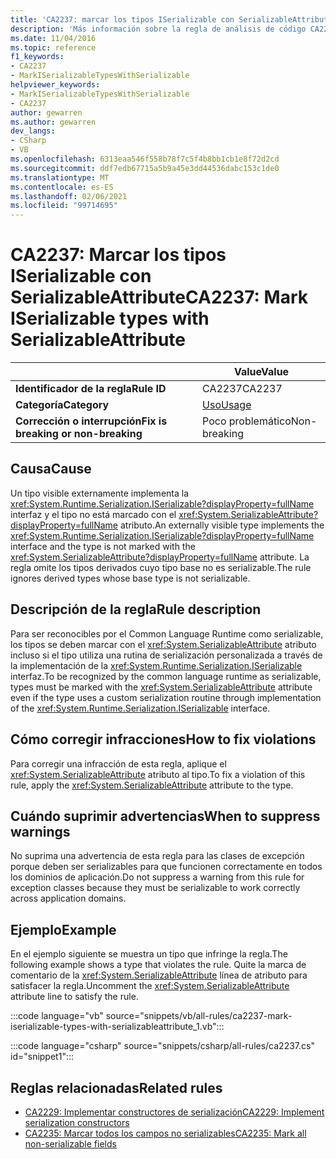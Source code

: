 ```yaml
---
title: 'CA2237: marcar los tipos ISerializable con SerializableAttribute (análisis de código)'
description: 'Más información sobre la regla de análisis de código CA2237: marcar tipos ISerializable con SerializableAttribute'
ms.date: 11/04/2016
ms.topic: reference
f1_keywords:
- CA2237
- MarkISerializableTypesWithSerializable
helpviewer_keywords:
- MarkISerializableTypesWithSerializable
- CA2237
author: gewarren
ms.author: gewarren
dev_langs:
- CSharp
- VB
ms.openlocfilehash: 6313eaa546f558b78f7c5f4b8bb1cb1e8f72d2cd
ms.sourcegitcommit: ddf7edb67715a5b9a45e3dd44536dabc153c1de0
ms.translationtype: MT
ms.contentlocale: es-ES
ms.lasthandoff: 02/06/2021
ms.locfileid: "99714695"
---
```

# <a name="ca2237-mark-iserializable-types-with-serializableattribute"></a><span data-ttu-id="d87fe-103">CA2237: Marcar los tipos ISerializable con SerializableAttribute</span><span class="sxs-lookup"><span data-stu-id="d87fe-103">CA2237: Mark ISerializable types with SerializableAttribute</span></span>

| | <span data-ttu-id="d87fe-104">Value</span><span class="sxs-lookup"><span data-stu-id="d87fe-104">Value</span></span> |
|-|-|
| <span data-ttu-id="d87fe-105">**Identificador de la regla**</span><span class="sxs-lookup"><span data-stu-id="d87fe-105">**Rule ID**</span></span> |<span data-ttu-id="d87fe-106">CA2237</span><span class="sxs-lookup"><span data-stu-id="d87fe-106">CA2237</span></span>|
| <span data-ttu-id="d87fe-107">**Categoría**</span><span class="sxs-lookup"><span data-stu-id="d87fe-107">**Category**</span></span> |[<span data-ttu-id="d87fe-108">Uso</span><span class="sxs-lookup"><span data-stu-id="d87fe-108">Usage</span></span>](usage-warnings.md)|
| <span data-ttu-id="d87fe-109">**Corrección o interrupción**</span><span class="sxs-lookup"><span data-stu-id="d87fe-109">**Fix is breaking or non-breaking**</span></span> |<span data-ttu-id="d87fe-110">Poco problemático</span><span class="sxs-lookup"><span data-stu-id="d87fe-110">Non-breaking</span></span>|

## <a name="cause"></a><span data-ttu-id="d87fe-111">Causa</span><span class="sxs-lookup"><span data-stu-id="d87fe-111">Cause</span></span>

<span data-ttu-id="d87fe-112">Un tipo visible externamente implementa la <xref:System.Runtime.Serialization.ISerializable?displayProperty=fullName> interfaz y el tipo no está marcado con el <xref:System.SerializableAttribute?displayProperty=fullName> atributo.</span><span class="sxs-lookup"><span data-stu-id="d87fe-112">An externally visible type implements the <xref:System.Runtime.Serialization.ISerializable?displayProperty=fullName> interface and the type is not marked with the <xref:System.SerializableAttribute?displayProperty=fullName> attribute.</span></span> <span data-ttu-id="d87fe-113">La regla omite los tipos derivados cuyo tipo base no es serializable.</span><span class="sxs-lookup"><span data-stu-id="d87fe-113">The rule ignores derived types whose base type is not serializable.</span></span>

## <a name="rule-description"></a><span data-ttu-id="d87fe-114">Descripción de la regla</span><span class="sxs-lookup"><span data-stu-id="d87fe-114">Rule description</span></span>

<span data-ttu-id="d87fe-115">Para ser reconocibles por el Common Language Runtime como serializable, los tipos se deben marcar con el <xref:System.SerializableAttribute> atributo incluso si el tipo utiliza una rutina de serialización personalizada a través de la implementación de la <xref:System.Runtime.Serialization.ISerializable> interfaz.</span><span class="sxs-lookup"><span data-stu-id="d87fe-115">To be recognized by the common language runtime as serializable, types must be marked with the <xref:System.SerializableAttribute> attribute even if the type uses a custom serialization routine through implementation of the <xref:System.Runtime.Serialization.ISerializable> interface.</span></span>

## <a name="how-to-fix-violations"></a><span data-ttu-id="d87fe-116">Cómo corregir infracciones</span><span class="sxs-lookup"><span data-stu-id="d87fe-116">How to fix violations</span></span>

<span data-ttu-id="d87fe-117">Para corregir una infracción de esta regla, aplique el <xref:System.SerializableAttribute> atributo al tipo.</span><span class="sxs-lookup"><span data-stu-id="d87fe-117">To fix a violation of this rule, apply the <xref:System.SerializableAttribute> attribute to the type.</span></span>

## <a name="when-to-suppress-warnings"></a><span data-ttu-id="d87fe-118">Cuándo suprimir advertencias</span><span class="sxs-lookup"><span data-stu-id="d87fe-118">When to suppress warnings</span></span>

<span data-ttu-id="d87fe-119">No suprima una advertencia de esta regla para las clases de excepción porque deben ser serializables para que funcionen correctamente en todos los dominios de aplicación.</span><span class="sxs-lookup"><span data-stu-id="d87fe-119">Do not suppress a warning from this rule for exception classes because they must be serializable to work correctly across application domains.</span></span>

## <a name="example"></a><span data-ttu-id="d87fe-120">Ejemplo</span><span class="sxs-lookup"><span data-stu-id="d87fe-120">Example</span></span>

<span data-ttu-id="d87fe-121">En el ejemplo siguiente se muestra un tipo que infringe la regla.</span><span class="sxs-lookup"><span data-stu-id="d87fe-121">The following example shows a type that violates the rule.</span></span> <span data-ttu-id="d87fe-122">Quite la marca de comentario de la <xref:System.SerializableAttribute> línea de atributo para satisfacer la regla.</span><span class="sxs-lookup"><span data-stu-id="d87fe-122">Uncomment the <xref:System.SerializableAttribute> attribute line to satisfy the rule.</span></span>

:::code language="vb" source="snippets/vb/all-rules/ca2237-mark-iserializable-types-with-serializableattribute_1.vb":::

:::code language="csharp" source="snippets/csharp/all-rules/ca2237.cs" id="snippet1":::

## <a name="related-rules"></a><span data-ttu-id="d87fe-123">Reglas relacionadas</span><span class="sxs-lookup"><span data-stu-id="d87fe-123">Related rules</span></span>

- [<span data-ttu-id="d87fe-124">CA2229: Implementar constructores de serialización</span><span class="sxs-lookup"><span data-stu-id="d87fe-124">CA2229: Implement serialization constructors</span></span>](ca2229.md)
- [<span data-ttu-id="d87fe-125">CA2235: Marcar todos los campos no serializables</span><span class="sxs-lookup"><span data-stu-id="d87fe-125">CA2235: Mark all non-serializable fields</span></span>](ca2235.md)
